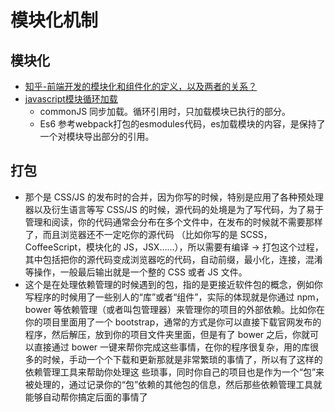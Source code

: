 # 模块化机制

## 模块化

* [知乎-前端开发的模块化和组件化的定义，以及两者的关系？](https://www.zhihu.com/question/37649318)
* [javascript模块循环加载](http://www.ruanyifeng.com/blog/2015/11/circular-dependency.html)
  * commonJS 同步加载。循环引用时，只加载模块已执行的部分。
  * Es6 参考webpack打包的esmodules代码，es加载模块的内容，是保持了一个对模块导出部分的引用。

## 打包

* 那个是 CSS/JS 的发布时的合并，因为你写的时候，特别是应用了各种预处理器以及衍生语言等写 CSS/JS 的时候，源代码的处境是为了写代码，为了易于管理和阅读，你的代码通常会分布在多个文件中，在发布的时候就不需要那样了，而且浏览器还不一定吃你的源代码 （比如你写的是 SCSS，CoffeeScript，模块化的 JS，JSX……），所以需要有编译 -&gt; 打包这个过程，其中包括把你的源代码变成浏览器吃的代码，自动前缀，最小化，连接，混淆等操作，一般最后输出就是一个整的 CSS 或者 JS 文件。
* 这个是在处理依赖管理的时候遇到的包，指的是更接近软件包的概念，例如你写程序的时候用了一些别人的“库”或者“组件”，实际的体现就是你通过 npm，bower 等依赖管理（或者叫包管理器）来管理你的项目的外部依赖。比如你在你的项目里面用了一个 bootstrap，通常的方式是你可以直接下载官网发布的程序，然后解压，放到你的项目文件夹里面，但是有了 bower 之后，你就可以直接通过 bower 一键来帮你完成这些事情，在你的程序很复杂，用的库很多的时候，手动一个个下载和更新那就是非常繁琐的事情了，所以有了这样的依赖管理工具来帮助你处理这 些琐事，同时你自己的项目也是作为一个“包”来被处理的，通过记录你的“包”依赖的其他包的信息，然后那些依赖管理工具就能够自动帮你搞定后面的事情了


